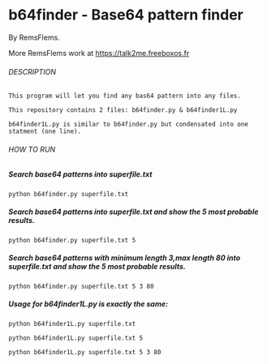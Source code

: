# b64finder - Base64 pattern finder
By RemsFlems.

More RemsFlems work at https://talk2me.freeboxos.fr
###### DESCRIPTION #######
	This program will let you find any bas64 pattern into any files.

	This repository contains 2 files: b64finder.py & b64finder1L.py

	b64finder1L.py is similar to b64finder.py but condensated into one statment (one line).
###### HOW TO RUN ########
##### Search base64 patterns into superfile.txt
	python b64finder.py superfile.txt
##### Search base64 patterns into superfile.txt and show the 5 most probable results.
	python b64finder.py superfile.txt 5
##### Search base64 patterns with minimum length 3,max length 80 into superfile.txt and show the 5 most probable results.
	python b64finder.py superfile.txt 5 3 80
##### Usage for b64finder1L.py is exactly the same:
	python b64finder1L.py superfile.txt

	python b64finder1L.py superfile.txt 5

	python b64finder1L.py superfile.txt 5 3 80



